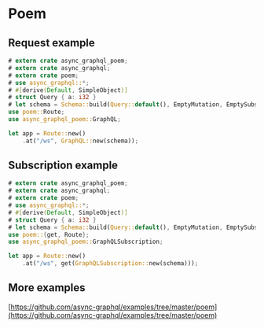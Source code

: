 # Poem

## Request example

```rust
# extern crate async_graphql_poem;
# extern crate async_graphql;
# extern crate poem;
# use async_graphql::*;
# #[derive(Default, SimpleObject)]
# struct Query { a: i32 }
# let schema = Schema::build(Query::default(), EmptyMutation, EmptySubscription).finish();
use poem::Route;
use async_graphql_poem::GraphQL;

let app = Route::new()
    .at("/ws", GraphQL::new(schema));
```

## Subscription example

```rust
# extern crate async_graphql_poem;
# extern crate async_graphql;
# extern crate poem;
# use async_graphql::*;
# #[derive(Default, SimpleObject)]
# struct Query { a: i32 }
# let schema = Schema::build(Query::default(), EmptyMutation, EmptySubscription).finish();
use poem::{get, Route};
use async_graphql_poem::GraphQLSubscription;

let app = Route::new()
    .at("/ws", get(GraphQLSubscription::new(schema)));
```

## More examples

[https://github.com/async-graphql/examples/tree/master/poem](https://github.com/async-graphql/examples/tree/master/poem)
